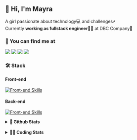 ## 👋 Hi, I'm Mayra

A girl passionate about technology💻 and challenges⚡  
Currently **working as fullstack engineer**👩‍💻 at DBC Company🚀   

### 💬 You can find me at

<a href="https://mayra.dev" target="_blank" rel="noopener"><img src="https://img.shields.io/badge/-mayra.dev-005FED?style=flat&logo=Google-chrome&logoColor=white"/></a>
<a href="https://linkedin.com/in/mayraamaral" target="_blank" rel="noopener"><img src="https://img.shields.io/badge/-/mayraamaral-0077B5?style=flat&logo=Linkedin&logoColor=white"/></a>
<a href="mailto:mayra@mayra.dev" target="_blank" rel="noopener"><img src="https://img.shields.io/badge/-mayra@mayra.dev-D14836?style=flat&logo=Gmail&logoColor=white"/></a>
<a href="" target="_blank" rel="noopener"><img src="https://img.shields.io/badge/-mayraamaral-7289DA?style=flat&logo=Discord&logoColor=white"/></a>

### 🛠️ Stack
#### Front-end

[![Front-end Skills](https://skillicons.dev/icons?i=react,next,redux,styledcomponents,html,css,sass,js,ts,figma)](https://skillicons.dev)
#### Back-end

[![Front-end Skills](https://skillicons.dev/icons?i=java,spring,hibernate,aws,idea,postgres,mysql,git,linux,bash,nodejs,docker,kubernetes,jenkins)](https://skillicons.dev)


<details>
    <summary><strong>📌 Github Stats</strong></summary>
    <br />
    <div align="center">
        <table>
      <td><img height="160em" src="https://github-readme-stats.vercel.app/api?username=mayraamaral&show_icons=true&theme=algolia&hide_border=true&hide=stars&count_private=true" alt="Readme stats"></td>
      <td><img height="160em" src="https://github-readme-stats.vercel.app/api/top-langs/?username=mayraamaral&&layout=compact&&theme=algolia&hide_border=true&langs_count=6" alt="Language stats"></td>
       </table>
  </div> 
    

  <p align="center">
    <img src="https://github-readme-streak-stats.herokuapp.com?user=mayraamaral&theme=dark&hide_border=true&date_format=j%20M%5B%20Y%5D&locale=pt-br&background=050F2C&ring=0195DD&fire=23AA7D&currStreakLabel=23AA7D" alt="Streak stats">
  </p> 
</details>

<br />

<details>
  <summary><strong>👩‍💻 Coding Stats</strong></summary>
  <br />
  
  <!--START_SECTION:waka-->
![Code Time](http://img.shields.io/badge/Code%20Time-326%20hrs%2012%20mins-blue)

**🐱 My GitHub Data** 

> 📦 582.4 kB Used in GitHub's Storage 
 > 
> 🏆 315 Contributions in the Year 2024
 > 
> 🚫 Not Opted to Hire
 > 
> 📜 51 Public Repositories 
 > 
> 🔑 32 Private Repositories 
 > 
**I'm an Early 🐤** 

```text
🌞 Morning                413 commits         ███░░░░░░░░░░░░░░░░░░░░░░   10.41 % 
🌆 Daytime                2084 commits        █████████████░░░░░░░░░░░░   52.55 % 
🌃 Evening                1281 commits        ████████░░░░░░░░░░░░░░░░░   32.30 % 
🌙 Night                  188 commits         █░░░░░░░░░░░░░░░░░░░░░░░░   04.74 % 
```
📅 **I'm Most Productive on Thursday** 

```text
Monday                   708 commits         ████░░░░░░░░░░░░░░░░░░░░░   17.85 % 
Tuesday                  677 commits         ████░░░░░░░░░░░░░░░░░░░░░   17.07 % 
Wednesday                660 commits         ████░░░░░░░░░░░░░░░░░░░░░   16.64 % 
Thursday                 723 commits         █████░░░░░░░░░░░░░░░░░░░░   18.23 % 
Friday                   592 commits         ████░░░░░░░░░░░░░░░░░░░░░   14.93 % 
Saturday                 238 commits         ██░░░░░░░░░░░░░░░░░░░░░░░   06.00 % 
Sunday                   368 commits         ██░░░░░░░░░░░░░░░░░░░░░░░   09.28 % 
```


📊 **This Week I Spent My Time On** 

```text
🕑︎ Time Zone: America/Sao_Paulo

💬 Programming Languages: 
Java                     31 hrs 22 mins      ████████████████████░░░░░   81.10 % 
Markdown                 2 hrs 9 mins        █░░░░░░░░░░░░░░░░░░░░░░░░   05.57 % 
SQL                      1 hr 41 mins        █░░░░░░░░░░░░░░░░░░░░░░░░   04.39 % 
Docker                   1 hr 5 mins         █░░░░░░░░░░░░░░░░░░░░░░░░   02.83 % 
XML                      49 mins             █░░░░░░░░░░░░░░░░░░░░░░░░   02.15 % 

🔥 Editors: 
Intellijidea             37 hrs 41 mins      ████████████████████████░   97.46 % 
VS Code                  58 mins             █░░░░░░░░░░░░░░░░░░░░░░░░   02.54 % 

💻 Operating System: 
Linux                    38 hrs 40 mins      █████████████████████████   100.00 % 
```

**I Mostly Code in Java** 

```text
Java                     121 repos           ███████░░░░░░░░░░░░░░░░░░   26.48 % 
HTML                     115 repos           ██████░░░░░░░░░░░░░░░░░░░   25.16 % 
JavaScript               101 repos           ██████░░░░░░░░░░░░░░░░░░░   22.10 % 
TypeScript               96 repos            █████░░░░░░░░░░░░░░░░░░░░   21.01 % 
PLSQL                    1 repo              ░░░░░░░░░░░░░░░░░░░░░░░░░   00.22 % 
```




 Last Updated on 27/03/2024 18:54:34 UTC
<!--END_SECTION:waka-->

</details>
